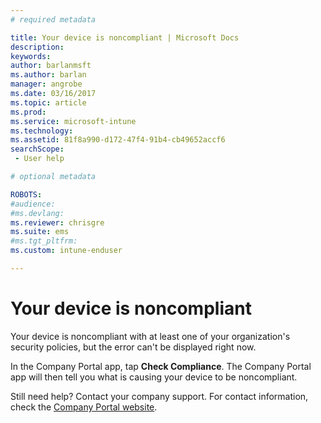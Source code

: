```yaml
---
# required metadata

title: Your device is noncompliant | Microsoft Docs
description:
keywords:
author: barlanmsftms.author: barlan
manager: angrobe
ms.date: 03/16/2017
ms.topic: article
ms.prod:
ms.service: microsoft-intune
ms.technology:
ms.assetid: 81f8a990-d172-47f4-91b4-cb49652accf6searchScope: - User help

# optional metadata

ROBOTS:  
#audience:
#ms.devlang:
ms.reviewer: chrisgre
ms.suite: ems
#ms.tgt_pltfrm:
ms.custom: intune-enduser

---
```


# Your device is noncompliant

Your device is noncompliant with at least one of your organization's security policies, but the error can't be displayed right now.  

In the Company Portal app, tap **Check Compliance**. The Company Portal app will then tell you what is causing your device to be noncompliant.

Still need help? Contact your company support. For contact information, check the [Company Portal website](https://portal.manage.microsoft.com).
